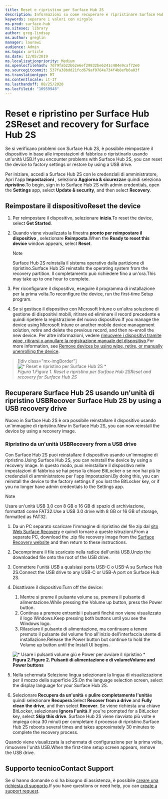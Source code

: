 ```yaml
---
title: Reset e ripristino per Surface Hub 2S
description: Informazioni su come recuperare e ripristinare Surface Hub 2S.
keywords: separare i valori con virgole
ms.prod: surface-hub
ms.sitesec: library
author: greg-lindsay
ms.author: greglin
manager: laurawi
audience: Admin
ms.topic: article
ms.date: 12/05/2019
ms.localizationpriority: Medium
ms.openlocfilehash: 7d79fab22b62e6ef29832be6241c484e9caf72e0
ms.sourcegitcommit: 537fa38bdd21fcd679af0764e734f4b8efb6a03f
ms.translationtype: MT
ms.contentlocale: it-IT
ms.lasthandoff: 08/25/2020
ms.locfileid: "10959948"
---
```

# <span data-ttu-id="8acfb-104">Reset e ripristino per Surface Hub 2S</span><span class="sxs-lookup"><span data-stu-id="8acfb-104">Reset and recovery for Surface Hub 2S</span></span>

<span data-ttu-id="8acfb-105">Se si verificano problemi con Surface Hub 2S, è possibile reimpostare il dispositivo in base alle impostazioni di fabbrica o ripristinarlo usando un'unità USB.</span><span class="sxs-lookup"><span data-stu-id="8acfb-105">If you encounter problems with Surface Hub 2S, you can reset the device to factory settings or restore by using a USB drive.</span></span>

<span data-ttu-id="8acfb-106">Per iniziare, accedi a Surface Hub 2S con le credenziali di amministratore, Apri l'app **Impostazioni** , seleziona **Aggiorna & sicurezza**e quindi seleziona **ripristino**.</span><span class="sxs-lookup"><span data-stu-id="8acfb-106">To begin, sign in to Surface Hub 2S with admin credentials, open the **Settings** app, select **Update & security**, and then select **Recovery**.</span></span>

## <span data-ttu-id="8acfb-107">Reimpostare il dispositivo</span><span class="sxs-lookup"><span data-stu-id="8acfb-107">Reset the device</span></span>

1. <span data-ttu-id="8acfb-108">Per reimpostare il dispositivo, selezionare **inizia**.</span><span class="sxs-lookup"><span data-stu-id="8acfb-108">To reset the device, select **Get Started**.</span></span>

2. <span data-ttu-id="8acfb-109">Quando viene visualizzata la finestra **pronto per reimpostare il dispositivo** , selezionare **Reimposta**.</span><span class="sxs-lookup"><span data-stu-id="8acfb-109">When the **Ready to reset this device** window appears, select **Reset**.</span></span> 
  
   > [!NOTE]
   > <span data-ttu-id="8acfb-110">Surface Hub 2S reinstalla il sistema operativo dalla partizione di ripristino.</span><span class="sxs-lookup"><span data-stu-id="8acfb-110">Surface Hub 2S reinstalls the operating system from the recovery partition.</span></span> <span data-ttu-id="8acfb-111">Il completamento può richiedere fino a un'ora.</span><span class="sxs-lookup"><span data-stu-id="8acfb-111">This may take up to one hour to complete.</span></span>
  
3. <span data-ttu-id="8acfb-112">Per riconfigurare il dispositivo, eseguire il programma di installazione per la prima volta.</span><span class="sxs-lookup"><span data-stu-id="8acfb-112">To reconfigure the device, run the first-time Setup program.</span></span>

4. <span data-ttu-id="8acfb-113">Se si gestisce il dispositivo con Microsoft Intune o un'altra soluzione di gestione di dispositivi mobili, ritirare ed eliminare il record precedente e quindi ripetere la registrazione del nuovo dispositivo.</span><span class="sxs-lookup"><span data-stu-id="8acfb-113">If you manage the device using Microsoft Intune or another mobile device management solution, retire and delete the previous record, and then re-enroll the new device.</span></span> <span data-ttu-id="8acfb-114">Per altre informazioni, vedere [rimuovere i dispositivi tramite wipe, ritirarsi o annullare la registrazione manuale del dispositivo](https://docs.microsoft.com/intune/devices-wipe).</span><span class="sxs-lookup"><span data-stu-id="8acfb-114">For more information, see [Remove devices by using wipe, retire, or manually unenrolling the device](https://docs.microsoft.com/intune/devices-wipe).</span></span>

> [!div class="mx-imgBorder"]
> ![\* Reset e ripristino per Surface Hub 2S \*](images/sh2-reset.png)
<br/>*<span data-ttu-id="8acfb-116">Figura 1.</span><span class="sxs-lookup"><span data-stu-id="8acfb-116">Figure 1.</span></span> <span data-ttu-id="8acfb-117">Reset e ripristino per Surface Hub 2S</span><span class="sxs-lookup"><span data-stu-id="8acfb-117">Reset and recovery for Surface Hub 2S</span></span>* 

## <span data-ttu-id="8acfb-118">Recuperare Surface Hub 2S usando un'unità di ripristino USB</span><span class="sxs-lookup"><span data-stu-id="8acfb-118">Recover Surface Hub 2S by using a USB recovery drive</span></span>

<span data-ttu-id="8acfb-119">Nuovo in Surface Hub 2S è ora possibile reinstallare il dispositivo usando un'immagine di ripristino.</span><span class="sxs-lookup"><span data-stu-id="8acfb-119">New in Surface Hub 2S, you can now reinstall the device by using a recovery image.</span></span>

### <span data-ttu-id="8acfb-120">Ripristino da un'unità USB</span><span class="sxs-lookup"><span data-stu-id="8acfb-120">Recovery from a USB drive</span></span>

<span data-ttu-id="8acfb-121">Con Surface Hub 2S puoi reinstallare il dispositivo usando un'immagine di ripristino.</span><span class="sxs-lookup"><span data-stu-id="8acfb-121">Using Surface Hub 2S, you can reinstall the device by using a recovery image.</span></span> <span data-ttu-id="8acfb-122">In questo modo, puoi reinstallare il dispositivo nelle impostazioni di fabbrica se hai perso la chiave BitLocker o se non hai più le credenziali di amministratore per l'app Impostazioni.</span><span class="sxs-lookup"><span data-stu-id="8acfb-122">By doing this, you can reinstall the device to the factory settings if you lost the BitLocker key, or if you no longer have admin credentials to the Settings app.</span></span>

>[!NOTE]
><span data-ttu-id="8acfb-123">Usare un'unità USB 3,0 con 8 GB o 16 GB di spazio di archiviazione, formattati come FAT32.</span><span class="sxs-lookup"><span data-stu-id="8acfb-123">Use a USB 3.0 drive with 8 GB or 16 GB of storage, formatted as FAT32.</span></span>

1. <span data-ttu-id="8acfb-124">Da un PC separato scaricare l'immagine di ripristino del file zip dal [sito Web Surface Recovery](https://support.microsoft.com/surfacerecoveryimage?devicetype=surfacehub2s) e quindi tornare a queste istruzioni.</span><span class="sxs-lookup"><span data-stu-id="8acfb-124">From a separate PC, download the .zip file recovery image from the [Surface Recovery website](https://support.microsoft.com/surfacerecoveryimage?devicetype=surfacehub2s) and then return to these instructions.</span></span> 

1. <span data-ttu-id="8acfb-125">Decomprimere il file scaricato nella radice dell'unità USB.</span><span class="sxs-lookup"><span data-stu-id="8acfb-125">Unzip the downloaded file onto the root of the USB drive.</span></span>  

1. <span data-ttu-id="8acfb-126">Connettere l'unità USB a qualsiasi porta USB-C o USB-A su Surface Hub 2S.</span><span class="sxs-lookup"><span data-stu-id="8acfb-126">Connect the USB drive to any USB-C or USB-A port on Surface Hub 2S.</span></span>

1. <span data-ttu-id="8acfb-127">Disattivare il dispositivo:</span><span class="sxs-lookup"><span data-stu-id="8acfb-127">Turn off the device:</span></span>

   1. <span data-ttu-id="8acfb-128">Mentre si preme il pulsante volume su, premere il pulsante di alimentazione.</span><span class="sxs-lookup"><span data-stu-id="8acfb-128">While pressing the Volume up button, press the Power button.</span></span>
   1. <span data-ttu-id="8acfb-129">Continua a premere entrambi i pulsanti finché non viene visualizzato il logo Windows.</span><span class="sxs-lookup"><span data-stu-id="8acfb-129">Keep pressing both buttons until you see the Windows logo.</span></span>
   1. <span data-ttu-id="8acfb-130">Rilasciare il pulsante di alimentazione, ma continuare a tenere premuto il pulsante del volume fino all'inizio dell'interfaccia utente di installazione.</span><span class="sxs-lookup"><span data-stu-id="8acfb-130">Release the Power button but continue to hold the Volume up button until the Install UI begins.</span></span>

   ![\* Usare i pulsanti volume giù e Power per avviare il ripristino \*](images/sh2-keypad.png) <br>
   **<span data-ttu-id="8acfb-132">Figura 2.</span><span class="sxs-lookup"><span data-stu-id="8acfb-132">Figure 2.</span></span> <span data-ttu-id="8acfb-133">Pulsanti di alimentazione e di volume</span><span class="sxs-lookup"><span data-stu-id="8acfb-133">Volume and Power buttons</span></span>**

1. <span data-ttu-id="8acfb-134">Nella schermata Selezione lingua selezionare la lingua di visualizzazione per il mozzo della superficie 2S.</span><span class="sxs-lookup"><span data-stu-id="8acfb-134">On the language selection screen, select the display language for your Surface Hub 2S.</span></span>

1. <span data-ttu-id="8acfb-135">Selezionare **Recupera da un'unità** e **pulire completamente l'unità**e quindi selezionare **Recupera**.</span><span class="sxs-lookup"><span data-stu-id="8acfb-135">Select **Recover from a drive** and **Fully clean the drive**, and then select **Recover**.</span></span> <span data-ttu-id="8acfb-136">Se viene richiesta una chiave BitLocker, selezionare **Ignora l'unità**.</span><span class="sxs-lookup"><span data-stu-id="8acfb-136">If you're prompted for a BitLocker key, select **Skip this drive**.</span></span> <span data-ttu-id="8acfb-137">Surface Hub 2S viene riavviato più volte e impiega circa 30 minuti per completare il processo di ripristino.</span><span class="sxs-lookup"><span data-stu-id="8acfb-137">Surface Hub 2S reboots several times and takes approximately 30 minutes to complete the recovery process.</span></span>

<span data-ttu-id="8acfb-138">Quando viene visualizzata la schermata di configurazione per la prima volta, rimuovere l'unità USB.</span><span class="sxs-lookup"><span data-stu-id="8acfb-138">When the first-time setup screen appears, remove the USB drive.</span></span>

## <span data-ttu-id="8acfb-139">Supporto tecnico</span><span class="sxs-lookup"><span data-stu-id="8acfb-139">Contact Support</span></span>

<span data-ttu-id="8acfb-140">Se si hanno domande o si ha bisogno di assistenza, è possibile [creare una richiesta di supporto](https://support.microsoft.com/supportforbusiness/productselection).</span><span class="sxs-lookup"><span data-stu-id="8acfb-140">If you have questions or need help, you can [create a support request](https://support.microsoft.com/supportforbusiness/productselection).</span></span>
